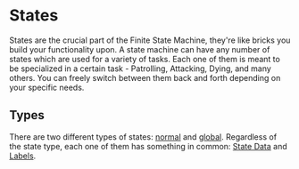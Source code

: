 ﻿# States

States are the crucial part of the Finite State Machine, they're like bricks you build your functionality upon. A 
state machine can have any number of states which are used for a variety of tasks. Each one of them is meant to be 
specialized in a certain task - Patrolling, Attacking, Dying, and many others. You can freely switch between them 
back and forth depending on your specific needs.

## Types

There are two different types of states: [normal](NormalState.md) and [global](GlobalState.md). Regardless of the state 
type, each one of them has something in common: [State Data](StateData.md) and [Labels](Labels.md).
